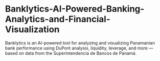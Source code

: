 # Banklytics-AI-Powered-Banking-Analytics-and-Financial-Visualization
Banklytics is an AI-powered tool for analyzing and visualizing Panamanian bank performance using DuPont analysis, liquidity, leverage, and more — based on data from the Superintendencia de Bancos de Panamá.
